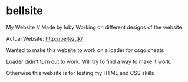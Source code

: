 # bellsite
My Website // Made by luby
Working on different designs of the website

Actual Website:
http://bellez.tk/

Wanted to make this website to work on a loader for csgo cheats

Loader didn't turn out to work. Will try to find a way to make it work.

Otherwise this website is for testing my HTML and CSS skills

